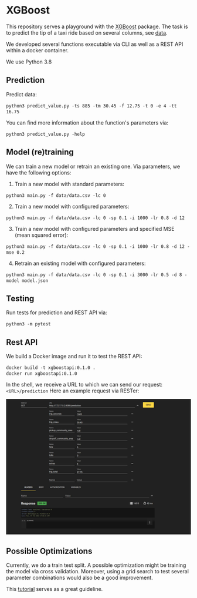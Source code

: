# XGBoost

This repository serves a playground with the [XGBoost](https://xgboost.readthedocs.io/en/stable/) package. The task is to predict
the tip of a taxi ride based on several columns, see [data](data/data.csv). 

We developed several functions executable via CLI as well as a REST API within a docker container.

We use Python 3.8

## Prediction

Predict data: 

```
python3 predict_value.py -ts 885 -tm 30.45 -f 12.75 -t 0 -e 4 -tt 16.75
```

You can find more information about the function's parameters via:

```
python3 predict_value.py -help
```

## Model (re)training

We can train a new model or retrain an existing one. Via
parameters, we have the following options:

1. Train a new model with standard parameters:

```
python3 main.py -f data/data.csv -lc 0
```

2. Train a new model with configured parameters:

```
python3 main.py -f data/data.csv -lc 0 -sp 0.1 -i 1000 -lr 0.8 -d 12
```

3. Train a new model with configured parameters and specified MSE (mean squared error):

```
python3 main.py -f data/data.csv -lc 0 -sp 0.1 -i 1000 -lr 0.8 -d 12 -mse 0.2
```

4. Retrain an existing model with configured parameters:

```
python3 main.py -f data/data.csv -lc 0 -sp 0.1 -i 3000 -lr 0.5 -d 8 -model model.json
```

## Testing

Run tests for prediction and REST API via: 

```
python3 -m pytest
```

## Rest API

We build a Docker image and run it to test the REST API:

```
docker build -t xgboostapi:0.1.0 .
docker run xgboostapi:0.1.0
```

In the shell, we receive a URL to which we can send our request: `<URL>/prediction`
Here an example request via RESTer:

![](getRequest.jpg)

## Possible Optimizations
Currently, we do a train test split. A possible optimization might be training the model
via cross validation.
Moreover, using a grid search to test several parameter combinations would also be a good
improvement. 

This [tutorial](https://blog.cambridgespark.com/hyperparameter-tuning-in-xgboost-4ff9100a3b2f) serves as a great guideline.